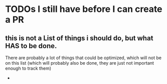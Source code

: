# TODOs I still have before I can create a PR
## this is not a List of things i should do, but what HAS to be done. 

There are probably a lot of things that could be optimized, which will not be on this list
(which will probably also be done, they are just not important enough to track them)

- 

